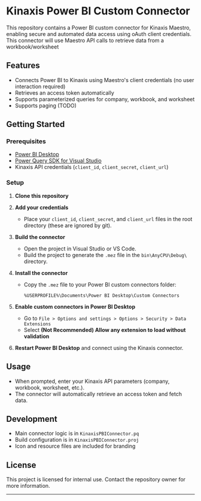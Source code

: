 # Kinaxis Power BI Custom Connector

This repository contains a Power BI custom connector for Kinaxis Maestro, enabling secure and automated data access using oAuth client credentials.
This connector will use Maestro API calls to retrieve data from a workbook/worksheet

## Features

- Connects Power BI to Kinaxis using Maestro's client credentials (no user interaction required)
- Retrieves an access token automatically
- Supports parameterized queries for company, workbook, and worksheet
- Supports paging (TODO)

## Getting Started

### Prerequisites

- [Power BI Desktop](https://powerbi.microsoft.com/desktop/)
- [Power Query SDK for Visual Studio](https://marketplace.visualstudio.com/items?itemName=PowerQuerySDKTeam.PowerQuerySDK)
- Kinaxis API credentials (`client_id`, `client_secret`, `client_url`)

### Setup

1. **Clone this repository**

2. **Add your credentials**
   - Place your `client_id`, `client_secret`, and `client_url` files in the root directory (these are ignored by git).

3. **Build the connector**
   - Open the project in Visual Studio or VS Code.
   - Build the project to generate the `.mez` file in the `bin\AnyCPU\Debug\` directory.

4. **Install the connector**
   - Copy the `.mez` file to your Power BI custom connectors folder:
     ```
     %USERPROFILE%\Documents\Power BI Desktop\Custom Connectors
     ```

5. **Enable custom connectors in Power BI Desktop**
   - Go to `File > Options and settings > Options > Security > Data Extensions`
   - Select **(Not Recommended) Allow any extension to load without validation**

6. **Restart Power BI Desktop** and connect using the Kinaxis connector.

## Usage

- When prompted, enter your Kinaxis API parameters (company, workbook, worksheet, etc.).
- The connector will automatically retrieve an access token and fetch data.

## Development

- Main connector logic is in `KinaxisPBIConnector.pq`
- Build configuration is in `KinaxisPBIConnector.proj`
- Icon and resource files are included for branding

## License

This project is licensed for internal use. Contact the repository owner for more information.

---